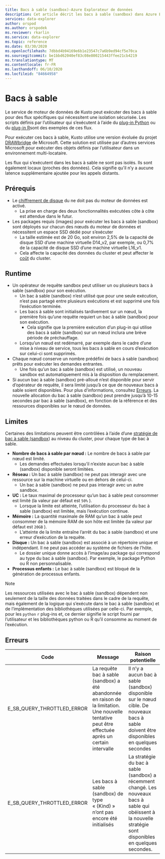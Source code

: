 ```yaml
---
title: Bacs à sable (sandbox)-Azure Explorateur de données
description: Cet article décrit les bacs à sable (sandbox) dans Azure Explorateur de données.
services: data-explorer
author: orspod
ms.author: orspodek
ms.reviewer: rkarlin
ms.service: data-explorer
ms.topic: reference
ms.date: 03/30/2020
ms.openlocfilehash: 7dbbd4b94169e6b1e23547c7a6b9ed94cf5e70ca
ms.sourcegitcommit: be1bbd62040ef83c08e800215443ffee21cb4219
ms.translationtype: MT
ms.contentlocale: fr-FR
ms.lasthandoff: 06/10/2020
ms.locfileid: "84664958"
---
```

# <a name="sandboxes"></a>Bacs à sable

Le service de moteur de données de Kusto peut exécuter des bacs à sable pour des flux spécifiques qui nécessitent une isolation sécurisée.
Les scripts définis par l’utilisateur qui s’exécutent à l’aide du [plug-in Python](../query/pythonplugin.md) ou du [plug-in R](../query/rplugin.md)sont des exemples de ces flux.

Pour exécuter ces bacs à sable, Kusto utilise une version évoluée du projet [DRAWbridge](https://www.microsoft.com/research/project/drawbridge/) de Microsoft. Cette solution est utilisée par d’autres services Microsoft pour exécuter des objets définis par l’utilisateur dans un environnement multi-locataire.

Les flux qui s’exécutent dans les bacs à sable ne sont pas isolés. Ils sont également locaux (proches des données). Cela signifie qu’il n’y a aucune latence supplémentaire ajoutée pour les appels distants.

## <a name="prerequisites"></a>Prérequis

* Le [chiffrement de disque](../../security.md#data-encryption) du ne doit pas du moteur de données est activé.
  * La prise en charge des deux fonctionnalités exécutées côte à côte est attendue dans le futur.
* Les packages requis (images) pour exécuter les bacs à sable (sandbox) sont déployés sur chacun des nœuds du moteur de données et nécessitent un espace SSD dédié pour s’exécuter
  * La taille estimée est de 20 Go, soit environ 2,5% de la capacité de disque SSD d’une machine virtuelle D14_v2, par exemple, ou 0,7% de la capacité de disque SSD d’une machine virtuelle L16_v1.
  * Cela affecte la capacité des données du cluster et peut affecter le [coût](https://azure.microsoft.com/pricing/details/data-explorer) du cluster.

## <a name="runtime"></a>Runtime

* Un opérateur de requête sandbox peut utiliser un ou plusieurs bacs à sable (sandbox) pour son exécution.
  * Un bac à sable (sandbox) n’est utilisé que pour une seule exécution, n’est pas partagé entre plusieurs exécutions et est supprimé une fois l’exécution terminée.
  * Les bacs à sable sont initialisés tardivement sur un nœud, la première fois qu’une requête requiert un bac à sable (sandbox) pour son exécution.
    * Cela signifie que la première exécution d’un plug-in qui utilise des bacs à sable (sandbox) sur un nœud inclura une brève période de préchauffage.
  * Lorsqu’un nœud est redémarré, par exemple dans le cadre d’une mise à niveau de service, tous les bacs à sable en cours d’exécution sur celui-ci sont supprimés.
* Chaque nœud conserve un nombre prédéfini de bacs à sable (sandbox) prêts pour exécuter les demandes entrantes.
  * Une fois qu’un bac à sable (sandbox) est utilisé, un nouveau sandbox est automatiquement mis à la disposition du remplacement.
* Si aucun bac à sable (sandbox) pré-alloué n’est disponible pour servir d’opérateur de requête, il sera limité jusqu’à ce que de nouveaux bacs à sable soient disponibles. Pour plus d’informations, consultez [Erreurs](#errors). La nouvelle allocation du bac à sable (sandbox) peut prendre jusqu’à 10-15 secondes par bac à sable (sandbox), en fonction de la référence et des ressources disponibles sur le nœud de données.

## <a name="limitations"></a>Limites

Certaines des limitations peuvent être contrôlées à l’aide d’une [stratégie de bac à sable (sandbox](../management/sandboxpolicy.md)) au niveau du cluster, pour chaque type de bac à sable.

* **Nombre de bacs à sable par nœud :** Le nombre de bacs à sable par nœud est limité.
  * Les demandes effectuées lorsqu’il n’existe aucun bac à sable (sandbox) disponible seront limitées.
* **Réseau :** Un bac à sable (sandbox) ne peut pas interagir avec une ressource sur la machine virtuelle ou en dehors de celui-ci.
  * Un bac à sable (sandbox) ne peut pas interagir avec un autre sandbox.
* **UC :** Le taux maximal de processeur qu’un bac à sable peut consommer est limité (la valeur par défaut est `50%` ).
  * Lorsque la limite est atteinte, l’utilisation du processeur du bac à sable (sandbox) est limitée, mais l’exécution continue.
* **Mémoire :** La quantité maximale de RAM qu’un bac à sable peut consommer de la mémoire RAM de son hôte est limitée (la valeur par défaut est `20GB` ).
  * L’atteinte de la limite entraîne l’arrêt du bac à sable (sandbox) et une erreur d’exécution de la requête.
* **Disque :** Un bac à sable (sandbox) est associé à un répertoire unique et indépendant. Il ne peut pas accéder au système de fichiers de l’hôte.
  * Le dossier unique donne accès à l’image/au package qui correspond au type du bac à sable (sandbox). Par exemple, le package Python ou R non personnalisable.
* **Processus enfants :** Le bac à sable (sandbox) est bloqué de la génération de processus enfants.

> [!NOTE]
> Les ressources utilisées avec le bac à sable (sandbox) dépendent non seulement de la taille des données traitées dans le cadre de la requête, mais également de la logique qui s’exécute dans le bac à sable (sandbox) et de l’implémentation des bibliothèques utilisées par celle-ci.
> Par exemple, pour les `python` `r` plug-ins et, ce dernier signifie le script fourni par l’utilisateur et les bibliothèques python ou R qu’il consomme au moment de l’exécution.

## <a name="errors"></a>Erreurs

|Code                      |Message                                                                                        |Raison potentielle                                                                                                    |
|--------------------------|-----------------------------------------------------------------------------------------------|--------------------------------------------------------------------------------------------------------------------|
|E_SB_QUERY_THROTTLED_ERROR|La requête bac à sable (sandbox) a été abandonnée en raison de la limitation. Une nouvelle tentative peut être effectuée après un certain intervalle   |Il n’y a aucun bac à sable (sandbox) disponible sur le nœud cible. De nouveaux bacs à sable doivent être disponibles en quelques secondes     |
|E_SB_QUERY_THROTTLED_ERROR|Les bacs à sable (sandbox) de type « {Kind} » n’ont pas encore été initialisés                       |La stratégie du bac à sable (sandbox) a récemment changé. Les nouveaux bacs à sable qui obéissent à la nouvelle stratégie sont disponibles en quelques secondes.           |
